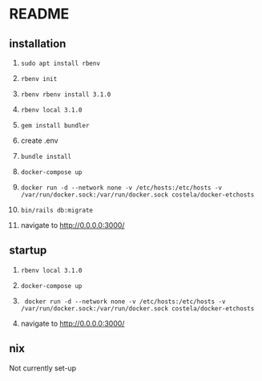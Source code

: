 # README

## installation

1. ` sudo apt install rbenv `

2. ` rbenv init `

3. ` rbenv rbenv install 3.1.0 `

4. ` rbenv local 3.1.0 `

5. ` gem install bundler `

6.  create .env

7. ` bundle install `

8. ` docker-compose up `

9. `docker run -d --network none -v /etc/hosts:/etc/hosts -v /var/run/docker.sock:/var/run/docker.sock costela/docker-etchosts`

10. `bin/rails db:migrate`

11.  navigate to http://0.0.0.0:3000/


## startup

1. ` rbenv local 3.1.0 `

2. ` docker-compose up `

3. ` docker run -d --network none -v /etc/hosts:/etc/hosts -v /var/run/docker.sock:/var/run/docker.sock costela/docker-etchosts`

4.  navigate to http://0.0.0.0:3000/

## nix
Not currently set-up
